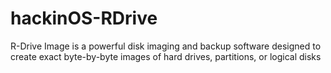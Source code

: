 # hackinOS-RDrive
R-Drive Image is a powerful disk imaging and backup software designed to create exact byte-by-byte images of hard drives, partitions, or logical disks
